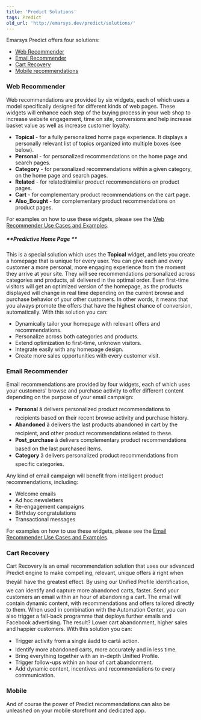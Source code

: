 ```yaml
---
title: 'Predict Solutions'
tags: Predict
old_url: 'http://emarsys.dev/predict/solutions/'
---
```


Emarsys Predict offers four solutions:

- [Web Recommender](#web)
- [Email Recommender](#email)
- [Cart Recovery](#cart)
- [Mobile recommendations](#mobile)<a name="web"></a>

### Web Recommender

 Web recommendations are provided by six widgets, each of which uses a model specifically designed for different kinds of web pages. These widgets will enhance each step of the buying process in your web shop to increase website engagement, time on site, conversions and help increase basket value as well as increase customer loyalty.

- **Topical** - for a fully personalized home page experience. It displays a personally relevant list of topics organized into multiple boxes (see below).
- **Personal** - for personalized recommendations on the home page and search pages.
- **Category** - for personalized recommendations within a given category, on the home page and search pages.
- **Related** - for related/similar product recommendations on product pages.
- **Cart** - for complementary product recommendations on the cart page.
- **Also_Bought** - for complementary product recommendations on product pages.

 For examples on how to use these widgets, please see the [Web Recommender Use Cases and Examples](/Predict/webrec.md).

##### **Predictive Home Page **

 This is a special solution which uses the **Topical** widget, and lets you create a homepage that is unique for every user. You can give each and every customer a more personal, more engaging experience from the moment they arrive at your site. They will see recommendations personalized across categories and products, all delivered in the optimal order. Even first-time visitors will get an optimized version of the homepage, as the products displayed will change in real time depending on the current browse and purchase behavior of your other customers. In other words, it means that you always promote the offers that have the highest chance of conversion, automatically. With this solution you can:

- Dynamically tailor your homepage with relevant offers and recommendations.
- Personalize across both categories and products.
- Extend optimization to first-time, unknown visitors.
- Integrate easily with any homepage design.
- Create more sales opportunities with every customer visit.<a name="email"></a>

### Email Recommender

 Email recommendations are provided by four widgets, each of which uses your customers' browse and purchase activity to offer different content depending on the purpose of your email campaign:

- **Personal** â&#128;&#147; delivers personalized product recommendations to recipients based on their recent browse activity and purchase history.
- **Abandoned** â&#128;&#147; delivers the last products abandoned in cart by the recipient, and other product recommendations related to these.
- **Post_purchase** â&#128;&#147; delivers complementary product recommendations based on the last purchased items.
- **Category** â&#128;&#147; delivers personalized product recommendations from specific categories.

 Any kind of email campaign will benefit from intelligent product recommendations, including:

- Welcome emails
- Ad hoc newsletters
- Re-engagement campaigns
- Birthday congratulations
- Transactional messages

 For examples on how to use these widgets, please see the [Email Recommender Use Cases and Examples](/Getting%20Started/email-rec.md)<a name="cart"></a>.

### Cart Recovery

 Cart Recovery is an email recommendation solution that uses our advanced Predict engine to make compelling, relevant, unique offers â&#128;&#147; right when theyâ&#128;&#153;ll have the greatest effect. By using our Unified Profile identification, we can identify and capture more abandoned carts, faster. Send your customers an email within an hour of abandoning a cart. The email will contain dynamic content, with recommendations and offers tailored directly to them. When used in combination with the Automation Center, you can also trigger a fall-back programme that deploys further emails and Facebook advertising. The result? Lower cart abandonment, higher sales and happier customers. With this solution you can:

- Trigger activity from a single â&#128;&#152;add to cartâ&#128;&#153; action.
- Identify more abandoned carts, more accurately and in less time.
- Bring everything together with an in-depth Unified Profile.
- Trigger follow-ups within an hour of cart abandonment.
- Add dynamic content, incentives and recommendations to every communication.<a name="mobile"></a>

### Mobile

 And of course the power of Predict recommendations can also be unleashed on your mobile storefront and dedicated app.